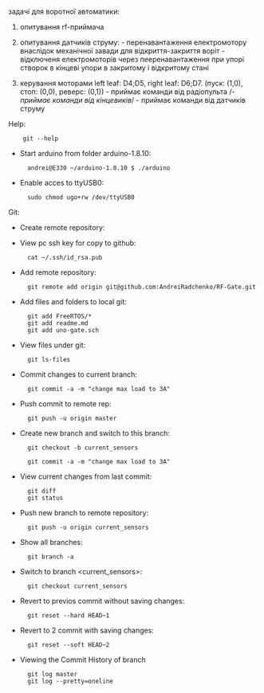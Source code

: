 задачі для воротної автоматики:

1. опитування rf-приймача

2. опитування датчиків струму:
        - перенавантаження електромотору внаслідок механічної завади для
          відкриття-закриття воріт
        - відключеня електромоторів через пееренавантаження при упорі 
          створок в кінцеві упори в закритому і відкритому стані
3. керування моторами left leaf: D4;D5, right leaf: D6;D7. (пуск: (1,0), стоп: (0,0), реверс: (0,1)) 
        - приймає команди від радіопульта
        /*- приймає команди від кінцевиків*/
        - приймає команди від датчиків струму

Help:

        git --help
- Start arduino from folder arduino-1.8.10:

        andrei@E330 ~/arduino-1.8.10 $ ./arduino
- Enable acces to ttyUSB0:

        sudo chmod ugo+rw /dev/ttyUSB0
Git:

- Create remote repository:

- View pc ssh key for copy to github:

        cat ~/.ssh/id_rsa.pub

- Add remote repository:

        git remote add origin git@github.com:AndreiRadchenko/RF-Gate.git

- Add files and folders to local git:

        git add FreeRTOS/*
        git add readme.md
        git add uno-gate.sch

- View files under git:

        git ls-files

- Commit changes to current branch:

        git commit -a -m "change max load to 3A"

- Push commit to remote rep:

        git push -u origin master

- Create new branch and switch to this branch:

        git checkout -b current_sensors  

        git commit -a -m "change max load to 3A"
- View current changes from last commit:

        git diff
        git status

- Push new branch to remote repository:

        git push -u origin current_sensors

- Show all branches:

        git branch -a

- Switch to branch <current_sensors>:

        git checkout current_sensors

- Revert to previos commit without saving changes:

        git reset --hard HEAD~1

- Revert to 2 commit with saving changes:

        git reset --soft HEAD~2

- Viewing the Commit History of branch <master>

        git log master
        git log --pretty=oneline
         
        

